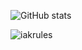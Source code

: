 ![GitHub stats](https://github-readme-stats.vercel.app/api?username=jouhopk&show_icons=true&theme=dracula) 

<p><img align="left" src="https://github-readme-stats.vercel.app/api/top-langs?username=iakrules&show_icons=true&theme=dark&title_color=3366BB&text_color=ffffff&hide_border=true&locale=en&layout=compact" alt="iakrules" /></p>

